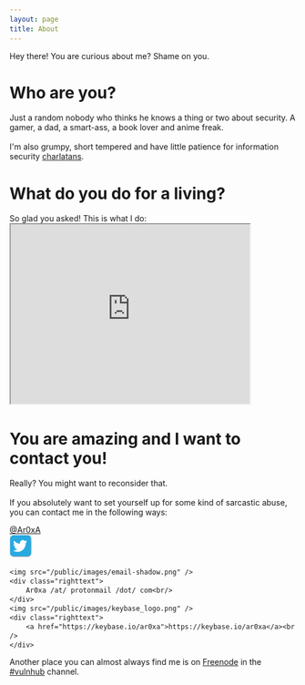 ```yaml
---
layout: page
title: About
---
```

<p class="message">
  Hey there! You are curious about me? Shame on you.
</p>
<h1>Who are you?</h1>
Just a random nobody who thinks he knows a thing or two about security. A gamer, a dad, a smart-ass, a book lover and anime freak. <br />
<br />
I'm also grumpy, short tempered and have little patience for information security <a href="http://attrition.org/errata/charlatan/" target="_blank">charlatans</a>.
<p>
<h1>What do you do for a living?</h1>
So glad you asked! This is what I do:
<iframe width="420" height="315"
src="https://www.youtube.com/embed/2-OQhot_ml0">
</iframe> 
<p>
<h1>You are amazing and I want to contact you!</h1>
Really? You might want to reconsider that. <br />
<br />
If you absolutely want to set yourself up for some kind of sarcastic abuse, you can contact me in the following ways:<br/>
<p>
<div id="container">
	<div class="righttext">
	    <a href="https://twitter.com/Ar0xA" target="_blank">@Ar0xA</a><br/>
    </div>
    <img src="/public/images/Twitter-bird-small.jpg" />
	

    <img src="/public/images/email-shadow.png" />
	<div class="righttext">
	    Ar0xa /at/ protonmail /dot/ com<br/>
	</div>
    <img src="/public/images/keybase_logo.png" />
	<div class="righttext">
	    <a href="https://keybase.io/ar0xa">https://keybase.io/ar0xa</a><br />
	</div>
</div>
 Another place you can almost always find 
me is on <a href="irc://chat.freenode.net">Freenode</a> in the <a href="https://www.vulnhub.com/">#vulnhub</a> channel.